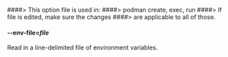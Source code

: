 ####> This option file is used in:
####>   podman create, exec, run
####> If file is edited, make sure the changes
####> are applicable to all of those.
#### **--env-file**=*file*

Read in a line-delimited file of environment variables.
